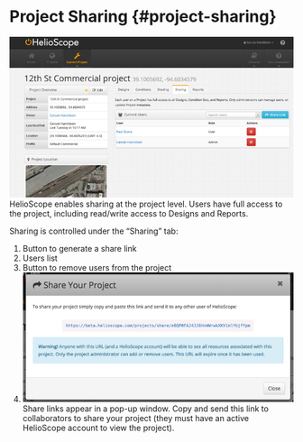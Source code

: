# Project Sharing {#project-sharing}

![Screenshots/3.31%20Users.png](assets/screenshots33120users.png)HelioScope enables sharing at the project level. Users have full access to the project, including read/write access to Designs and Reports.

Sharing is controlled under the “Sharing” tab:

1.  Button to generate a share link
2.  Users list
3.  Button to remove users from the project
4.  ![Screenshots/3.32%20Share%20Link.png](assets/screenshots33220share20link.png)Share links appear in a pop-up window. Copy and send this link to collaborators to share your project (they must have an active HelioScope account to view the project).